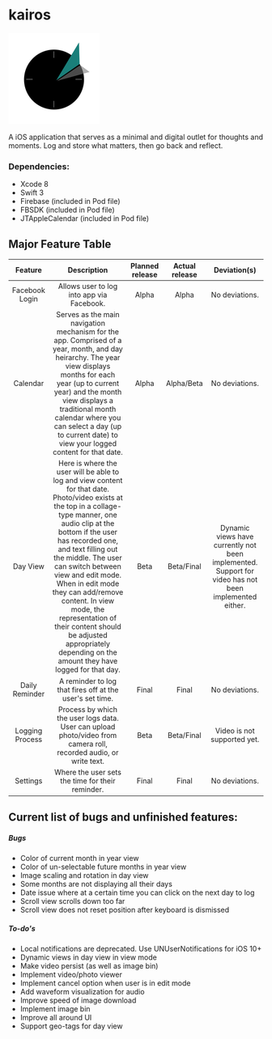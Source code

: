 # kairos
![alt text](https://github.com/kevinavila/kairos/blob/master/Kairos/Kairos/Assets.xcassets/AppIcon.appiconset/Icon-App-60x60%403x.png "Kairos Logo")

A iOS application that serves as a minimal and digital outlet for thoughts and moments. Log and store what matters, then go back and reflect.

### Dependencies:
* Xcode 8
* Swift 3
* Firebase (included in Pod file)
* FBSDK (included in Pod file)
* JTAppleCalendar (included in Pod file)

## Major Feature Table
| Feature       | Description   | Planned release  | Actual release | Deviation(s) |
| :-----------: |:-------------:| :---------------:| :-------------:| :-----------:|
| Facebook Login| Allows user to log into app via Facebook. | Alpha |  Alpha | No deviations.|
| Calendar      | Serves as the main navigation mechanism for the app. Comprised of a year, month, and day heirarchy. The year view displays months for each year (up to current year) and the month view displays a traditional month calendar where you can select a day (up to current date) to view your logged content for that date.|   Alpha		   |   Alpha/Beta   |   No deviations. |
| Day View      | Here is where the user will be able to log and view content for that date. Photo/video exists at the top in a collage-type manner, one audio clip at the bottom if the user has recorded one, and text filling out the middle. The user can switch between view and edit mode. When in edit mode they can add/remove content. In view mode, the representation of their content should be adjusted appropriately depending on the amount they have logged for that day. |   Beta 		   |        Beta/Final      |      Dynamic views have currently not been implemented. Support for video has not been implemented either.    |
| Daily Reminder | A reminder to log that fires off at the user's set time.      |    Final		   |        Final       |      No deviations.       |
| Logging Process      | Process by which the user logs data. User can upload photo/video from camera roll, recorded audio, or write text.       |   Beta 		   |        Beta/Final      |      Video is not supported yet.      |
| Settings | Where the user sets the time for their reminder.      |    Final		   |        Final      |      No deviations.      |

## Current list of bugs and unfinished features:
##### Bugs
* Color of current month in year view
* Color of un-selectable future months in year view
* Image scaling and rotation in day view
* Some months are not displaying all their days
* Date issue where at a certain time you can click on the next day to log
* Scroll view scrolls down too far
* Scroll view does not reset position after keyboard is dismissed

##### To-do's
* Local notifications are deprecated. Use UNUserNotifications for iOS 10+
* Dynamic views in day view in view mode
* Make video persist (as well as image bin)
* Implement video/photo viewer
* Implement cancel option when user is in edit mode
* Add waveform visualization for audio
* Improve speed of image download
* Implement image bin
* Improve all around UI
* Support geo-tags for day view
